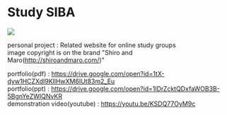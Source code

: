 <html>
<body>

# Study SIBA
  
<img src="https://i.imgur.com/SX7vpVA.png">
    
personal project : Related website for online study groups  
image copyright is on the brand "Shiro and Maro(http://shiroandmaro.com/)"

portfolio(pdf) : https://drive.google.com/open?id=1tX-dyw1HCZXdI9KllHwXM6IUt83m2_Eu  
portfolio(ppt) : https://drive.google.com/open?id=1lDrZcktQDxfaWOB3B-5BgnYeZWIQNvKR  
demonstration video(youtube) : https://youtu.be/KSDQ77OyM9c  


  
</body>
</html>
